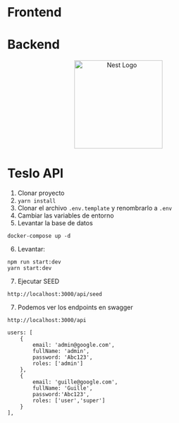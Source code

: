 # Frontend



# Backend

<p align="center">
  <a href="http://nestjs.com/" target="blank"><img src="https://nestjs.com/img/logo-small.svg" width="200" alt="Nest Logo" /></a>
</p>

# Teslo API

1. Clonar proyecto
2. `yarn install`
3. Clonar el archivo `.env.template` y renombrarlo a `.env`
4. Cambiar las variables de entorno
5. Levantar la base de datos

```
docker-compose up -d
```

6. Levantar:

```
npm run start:dev
yarn start:dev

```

7. Ejecutar SEED

```
http://localhost:3000/api/seed
```

7. Podemos ver los endpoints en swagger

```
http://localhost:3000/api
```

    users: [
        {
            email: 'admin@google.com',
            fullName: 'admin',
            password: 'Abc123',
            roles: ['admin']
        },
        {
            email: 'guille@google.com',
            fullName: 'Guille',
            password:'Abc123',
            roles: ['user','super']
        }
    ],
